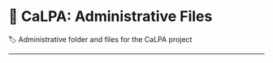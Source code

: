 # :open_file_folder: CaLPA: Administrative Files

:label: Administrative folder and files for the CaLPA project

----
